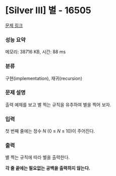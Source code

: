 # [Silver III] 별 - 16505 

[문제 링크](https://www.acmicpc.net/problem/16505) 

### 성능 요약

메모리: 38716 KB, 시간: 88 ms

### 분류

구현(implementation), 재귀(recursion)

### 문제 설명

<p>출력 예제를 보고 별 찍는 규칙을 유추하여 별을 찍어 보자.</p>

### 입력 

 <p>첫 번째 줄에는 정수 <em>N </em>(0 ≤ <em>N</em> ≤ 10)이 주어진다.</p>

### 출력 

 <p>별 찍는 규칙에 따라 별을 출력한다.</p>

<p><strong>각 줄 끝에는 필요없는 공백을 출력하지 않는다.</strong></p>

